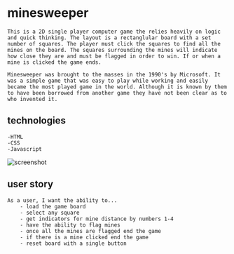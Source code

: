# minesweeper

	This is a 2D single player computer game the relies heavily on logic and quick thinking. The layout is a rectanglular board with a set number of squares. The player must click the squares to find all the mines on the board. The squares surrounding the mines will indicate how close they are and must be flagged in order to win. If or when a mine is clicked the game ends.

	Minesweeper was brought to the masses in the 1990's by Microsoft. It was a simple game that was easy to play while working and easily became the most played game in the world. Although it is known by them to have been borrowed from another game they have not been clear as to who invented it. 
	
## technologies 
	-HTML
	-CSS
	-Javascript
	
![screenshot](ogminesweeper.png)

## user story
	As a user, I want the ability to...
		- load the game board
		- select any square
		- get indicators for mine distance by numbers 1-4
		- have the ability to flag mines 
		- once all the mines are flagged end the game
		- if there is a mine clicked end the game
		- reset board with a single button
